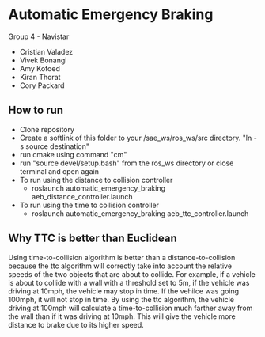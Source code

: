 # Automatic Emergency Braking #
Group 4 - Navistar

* Cristian Valadez
* Vivek Bonangi
* Amy Kofoed
* Kiran Thorat
* Cory Packard

## How to run ##

* Clone repository
* Create a softlink of this folder to your /sae_ws/ros_ws/src directory. "ln -s source destination"
* run cmake using command "cm"
* run "source devel/setup.bash" from the ros_ws directory or close terminal and open again
* To run using the distance to collision controller
    * roslaunch automatic_emergency_braking aeb_distance_controller.launch
* To run using the time to collision controller
    * roslaunch automatic_emergency_braking aeb_ttc_controller.launch
    
## Why TTC is better than Euclidean ##
Using time-to-collision algorithm is better than a distance-to-collision because the ttc algorithm will correctly take into account the relative speeds of the two objects that are about to collide. For example, if a vehicle is about to collide with a wall with a threshold set to 5m, if the vehicle was driving at 10mph, the vehicle may stop in time. If the vehilce was going 100mph, it will not stop in time. By using the ttc algorithm, the vehicle driving at 100mph will calculate a time-to-collision much farther away from the wall than if it was driving at 10mph. This will give the vehicle more distance to brake due to its higher speed.
